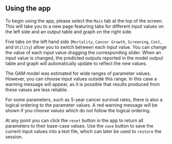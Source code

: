 ## Using the app

To begin using the app, please select the `Main` tab at the top of the screen. This will take you to a new page featuring tabs for different input values on the left side and an output table and graph on the right side. 

Five tabs on the left hand side (`Mortality`, `Cancer Growth`, `Screening`, `Cost`, and `Utility`) allow you to switch between each input value. You can change the value of each input value dragging the corresponding slider. When an input value is changed, the predicted outputs reported in the model output table and graph will automatically update to reflect the new values.

The GAM model was estimated for wide ranges of parameter values. However, you can choose input values outside this range. In this case a warning message will appear, as it is possible that results produced from these values are less reliable.

For some parameters, such as 5-year cancer survival rates, there is also a logical ordering to the parameter values. A red warning message will be shown if you choose values which do not follow the logical ordering.

At any point you can click the `reset` button in the app to return all parameters to their base-case values. Use the `save` button to save the current input values into a text file, which can later be used to `restore` the session.